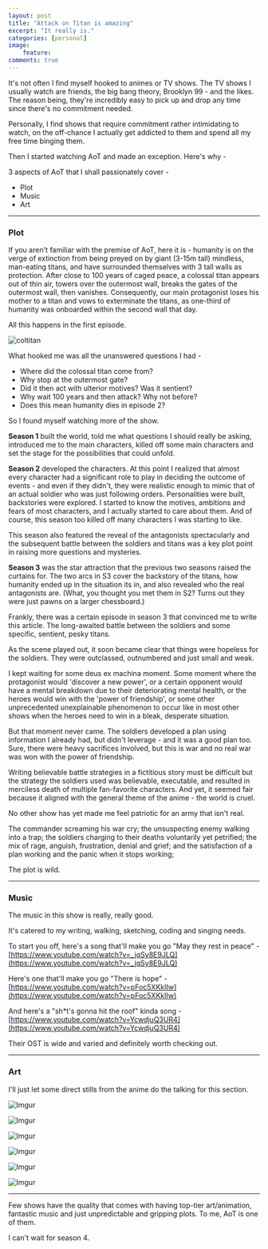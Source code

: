 ```yaml
---
layout: post
title: "Attack on Titan is amazing"
excerpt: "It really is."
categories: [personal]
image:
    feature: 
comments: true
---
```


It's not often I find myself hooked to animes or TV shows. The TV shows I usually watch are friends, the big bang theory, Brooklyn 99 - and the likes. The reason being, they're incredibly easy to pick up and drop any time since there's no commitment needed.

Personally, I find shows that require commitment rather intimidating to watch, on the off-chance I actually get addicted to them and spend all my free time binging them.

Then I started watching AoT and made an exception. Here's why -

3 aspects of AoT that I shall passionately cover -
- Plot 
- Music
- Art

---------------------------------------

### Plot

If you aren't familiar with the premise of AoT, here it is - humanity is on the verge of extinction from being preyed on by giant (3-15m tall) mindless, man-eating titans, and have surrounded themselves with 3 tall walls as protection. After close to 100 years of caged peace, a colossal titan appears out of thin air, towers over the outermost wall, breaks the gates of the outermost wall, then vanishes. Consequently, our main protagonist loses his mother to a titan and vows to exterminate the titans, as one-third of humanity was onboarded within the second wall that day.

All this happens in the first episode.


![coltitan](https://media.giphy.com/media/P4E6hPfaxxk6Q/giphy.gif)

What hooked me was all the unanswered questions I had -
- Where did the colossal titan come from?
- Why stop at the outermost gate?
- Did it then act with ulterior motives? Was it sentient?
- Why wait 100 years and then attack? Why not before?
- Does this mean humanity dies in episode 2?

So I found myself watching more of the show.

**Season 1** built the world, told me what questions I should really be asking, introduced me to the main characters, killed off some main characters and set the stage for the possibilities that could unfold.

**Season 2** developed the characters. At this point I realized that almost every character had a significant role to play in deciding the outcome of events - and even if they didn't, they were realistic enough to mimic that of an actual soldier who was just following orders. Personalities were built, backstories were explored. I started to know the motives, ambitions and fears of most characters, and I actually started to care about them. And of course, this season too killed off many characters I was starting to like.

This season also featured the reveal of the antagonists spectacularly and the subsequent battle between the soldiers and titans was a key plot point in raising more questions and mysteries.

**Season 3** was the star attraction that the previous two seasons raised the curtains for. The two arcs in S3 cover the backstory of the titans, how humanity ended up in the situation its in, and also revealed who the real antagonists are. (What, you thought you met them in S2? Turns out they were just pawns on a larger chessboard.)

Frankly, there was a certain episode in season 3 that convinced me to write this article. The long-awaited battle between the soldiers and some specific, sentient, pesky titans.

As the scene played out, it soon became clear that things were hopeless for the soldiers. They were outclassed, outnumbered and just small and weak.

I kept waiting for some deus ex machina moment. Some moment where the protagonist would 'discover a new power', or a certain opponent would have a mental breakdown due to their deteriorating mental health, or the heroes would win with the 'power of friendship', or some other unprecedented unexplainable phenomenon to occur like in most other shows when the heroes need to win in a bleak, desperate situation. 

But that moment never came. The soldiers developed a plan using information I already had, but didn't leverage - and it was a good plan too. Sure, there were heavy sacrifices involved, but this is war and no real war was won with the power of friendship. 

Writing believable battle strategies in a fictitious story must be difficult but the strategy the soldiers used was believable, executable, and resulted in merciless death of multiple fan-favorite characters. And yet, it seemed fair because it aligned with the general theme of the anime - the world is cruel. 

No other show has yet made me feel patriotic for an army that isn't real. 

The commander screaming his war cry; the unsuspecting enemy walking into a trap; the soldiers charging to their deaths voluntarily yet petrified; the mix of rage, anguish, frustration, denial and grief; and the satisfaction of a plan working and the panic when it stops working; 

The plot is wild.

-----------------------------------------

### Music

The music in this show is really, really good.

It's catered to my writing, walking, sketching, coding and singing needs.

To start you off, here's a song that'll make you go "May they rest in peace" - <span style="color:blue;">[https://www.youtube.com/watch?v=_jqSy8E9JLQ](https://www.youtube.com/watch?v=_jqSy8E9JLQ)</span>

Here's one that'll make you go "There is hope" - <span style="color:blue;">[https://www.youtube.com/watch?v=pFoc5XKkIIw](https://www.youtube.com/watch?v=pFoc5XKkIIw)</span>

And here's a "sh*t's gonna hit the roof" kinda song - <span style="color:blue;">[https://www.youtube.com/watch?v=YcwdjuQ3UR4](https://www.youtube.com/watch?v=YcwdjuQ3UR4)</span>


Their OST is wide and varied and definitely worth checking out.


--------------------------------------------

### Art

I'll just let some direct stills from the anime do the talking for this section.

![Imgur](https://i.imgur.com/T6ZnRRl.jpg)

![Imgur](https://i.imgur.com/zxRp6g7.jpg)

![Imgur](https://i.imgur.com/d2cn697.png)

![Imgur](https://i.imgur.com/TfzMEtQ.jpg)

![Imgur](https://i.imgur.com/Uci1PyD.jpg)

![Imgur](https://i.imgur.com/qgUNrG0.jpg)

-------------------------------------------------

Few shows have the quality that comes with having top-tier art/animation, fantastic music and just unpredictable and gripping plots. To me, AoT is one of them.

I can't wait for season 4.